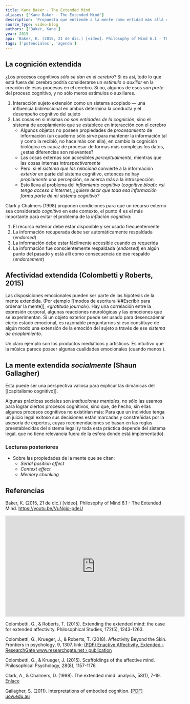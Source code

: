 ```yaml
---
title: Kane Baker - The Extended Mind
aliases: ['Kane Baker - The Extended Mind']
description: 'Propuesta que entiende a la mente como entidad más allá del cerebro'
source_type: video-blog
authors: ['Baker, Kane']
year: 2015
apa: 'Baker, K. (2015, 21 de dic.) [video]. Philosophy of Mind 6.1 - The Extended Mind. https://youtu.be/VuNgjo-pdeU'
tags: ['potenciales', 'agenda']
---
```


## La cognición extendida

¿Los procesos cognitivos *sólo se dan en el cerebro*? Si es así, todo lo que está fuera del cerebro podría considerarse un *estímulo* o *auxiliar* en la creación de esos procesos en el cerebro. Si no, algunos de esos *son parte* del proceso cognitivo, y no sólo meros estímulos o auxiliares.

1. Interacción sujeto extensión como un sistema acoplado — una influencia bidireccional en ambos determina la conducta y el desempeño cognitivo del sujeto
2. Las cosas en sí mismas *no son entidades de la cognición*, sino el sistema de acoplamiento que se establece en interacción con el cerebro
	- Algunos objetos no poseen propiedades de *procesamiento* de información (un cuaderno sólo sirve para mantener la información tal y como la recibió, no hace más con ella), en cambio la cognición biológica es capaz de procesar de formas más complejas los datos, ¿estas diferencias son relevantes?
	- Las cosas externas son accesibles *perceptualmente*, mientras que las cosas internas *introspectivamente*
	- Pero: si el *sistema que las relaciona* convierte a la información *exterior* en parte del sistema cognitivo, entonces no hay *propiamente* una percepción, se acerca más a la introspección
	- Esto lleva al problema del *inflamiento cognitivo* (*cognitive bloat*): «*si tengo acceso a internet, ¿quiere decir que toda esa información forma parte de mi sistema cognitivo?*

Clark y Chalmers (1998) proponen condiciones para que un recurso externo sea considerado *cognitivo* en este contexto, el punto 4 es el más importante para evitar el problema de la *inflación cognitiva*:

1. El recurso exterior debe estar disponible y ser usado frecuentemente
2. La información recuperada debe ser automáticamente respaldada (*endorsed*)
3. La información debe estar fácilmente accesible cuando es requerida
4. La información fue conscientemente respaldada (*endorsed*) en algún punto del pasado y está allí como consecuencia de ese respaldo (*endorsement*)

## Afectividad extendida (Colombetti y Roberts, 2015)

Las disposiciones emocionales pueden ser parte de las hipótesis de la mente extendida. (Por ejemplo [[modos de escritura ❦#Escribir para ordenar la mente]], *«gratitude journal»*). Hay una correlación entre la expresión corporal, algunas reacciones neurológicas y las emociones que se experimentan. Si un objeto exterior puede ser usado para desencadenar cierto estado emocional, es razonable preguntarnos si eso constituye de algún modo una extensión de la emoción del sujeto a través de ese *sistema de acoplamiento*.

Un claro ejemplo son los productos mediáticos y artísticos. Es intuitivo que la música parece poseer algunas cualidades emocionales (cuando menos ).

## La mente extendida *socialmente* (Shaun Gallagher)

Esta puede ser una perspectiva valiosa para explicar las dimánicas del [[capitalismo cognitivo]].

Algunas prácticas sociales son *instituciones mentales*, no sólo las usamos para lograr ciertos procesos cognitivos, sino que, de hecho, sin ellas algunos procesos cognitivos no existirían más: Para que un individuo tenga un juicio legal exitoso sus decisiones están marcadas y constreñidas por la asesoría de expertos, cuyas recomendaciones se basan en las reglas preestablecidas del sistema legal (y toda esta práctica depende del sistema legal, que no tiene relevancia fuera de la esfera donde está implementado).

### Lecturas posteriores

- Sobre las propiedades de la mente que se citan:
	- *Serial position effect*
	- *Context effect*
	- *Memory chunking*

## Referencias

Baker, K. (2015, 21 de dic.) \[video\]. Philosophy of Mind 6.1 - The Extended Mind. https://youtu.be/VuNgjo-pdeU

<div class="embed-wrapper"><iframe width="560" height="315" src="https://www.youtube.com/embed/VuNgjo-pdeU?controls=0" frameborder="0" allow="accelerometer; autoplay; clipboard-write; encrypted-media; gyroscope; picture-in-picture" allowfullscreen></iframe></div>

Colombetti, G., & Roberts, T. (2015). Extending the extended mind: the case for extended affectivity. Philosophical Studies, 172(5), 1243-1263.

Colombetti, G., Krueger, J., & Roberts, T. (2018). Affectivity Beyond the Skin. Frontiers in psychology, 9, 1307. link: [(PDF) Enactive Affectivity, Extended - ResearchGate www.researchgate.net › publication](https://www.researchgate.net/publication/281546276_Enactive_Affectivity_Extended)

Colombetti, G., & Krueger, J. (2015). Scaffoldings of the affective mind. Philosophical Psychology, 28(8), 1157-1176.

Clark, A., & Chalmers, D. (1998). The extended mind. analysis, 58(1), 7-19. [Enlace](http://scholar.google.com.mx/scholar_url?url=https://era.ed.ac.uk/bitstream/handle/1842/1312/TheExtendedMind.pdf%253Fsequence%253D1%2526isAllowed%253Dy&hl=es&sa=X&ei=LEXFX8iGD4rOmgGuq7GoAQ&scisig=AAGBfm3gV5YwXrLD9exuKENO6Hn1fGPRPQ&nossl=1&oi=scholarr)

Gallagher, S. (2011). Interpretations of embodied cognition. [\[PDF\] uow.edu.au](https://scholar.google.com/scholar_url?url=http://ro.uow.edu.au/cgi/viewcontent.cgi%253Farticle%253D2378%2526context%253Dlhapapers&hl=es&sa=T&oi=gsb-gga&ct=res&cd=0&d=3263484140916737857&ei=Ys3FX9ODPdG1mAHK6q_4Ag&scisig=AAGBfm33NECwo9ImCWnY0t5-zp6iJ1pB9g)